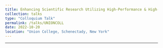 ```yaml
---
title: Enhancing Scientific Research Utilizing High-Performance & High-Throughput Computing: An Overview With Uses In Nuclear & Particle Physics
collection: talks
type: "Colloquium Talk"
permalink: /talks/UNIONCOLL
date: 2022-10-20
location: "Union College, Schenectady, New York"
---
```


_________________
